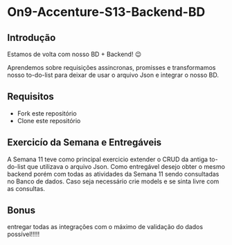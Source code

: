 # On9-Accenture-S13-Backend-BD

## Introdução

Estamos de volta com nosso BD + Backend! :wink:

Aprendemos sobre requisições assincronas, promisses e transformamos nosso to-do-list para deixar de usar o arquivo Json e integrar o nosso BD.

## Requisitos

- Fork este repositório
- Clone este repositório


## Exercicío da Semana e Entregáveis

A Semana 11 teve como principal exercicio extender o CRUD da antiga to-do-list que utilizava o arquivo Json. Como entregável desejo obter o mesmo backend porém com todas as atividades da Semana
11 sendo consultadas no Banco de dados. Caso seja necessário crie models e se sinta livre com as consultas.

## Bonus

entregar todas as integrações com o máximo de validação do dados possível!!!!!